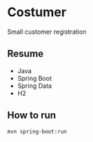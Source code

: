 # Costumer
 Small customer registration

## Resume

* Java
* Spring Boot
* Spring Data
* H2
## How to run

`mvn spring-boot:run`
